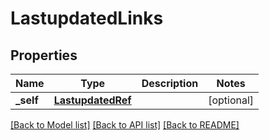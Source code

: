 # LastupdatedLinks

## Properties
Name | Type | Description | Notes
------------ | ------------- | ------------- | -------------
**_self** | [**LastupdatedRef**](LastupdatedRef.md) |  | [optional] 

[[Back to Model list]](../README.md#documentation-for-models) [[Back to API list]](../README.md#documentation-for-api-endpoints) [[Back to README]](../README.md)


